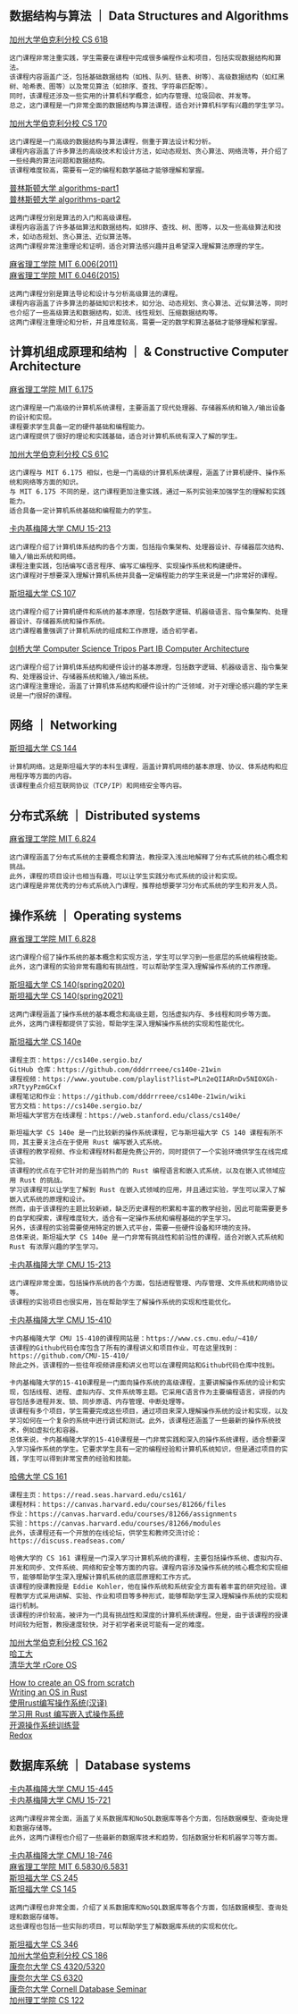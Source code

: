 ## 数据结构与算法 ｜ Data Structures and Algorithms
[加州大学伯克利分校 CS 61B](https://datastructur.es/)  
```
这门课程非常注重实践，学生需要在课程中完成很多编程作业和项目，包括实现数据结构和算法。
该课程内容涵盖广泛，包括基础数据结构（如栈、队列、链表、树等）、高级数据结构（如红黑树、哈希表、图等）以及常见算法（如排序、查找、字符串匹配等）。
同时，该课程还涉及一些实用的计算机科学概念，如内存管理、垃圾回收、并发等。
总之，这门课程是一门非常全面的数据结构与算法课程，适合对计算机科学有兴趣的学生学习。
```
[加州大学伯克利分校 CS 170](https://cs170.org/)  
```
这门课程是一门高级的数据结构与算法课程，侧重于算法设计和分析。
课程内容涵盖了许多算法的高级技术和设计方法，如动态规划、贪心算法、网络流等，并介绍了一些经典的算法问题和数据结构。
该课程难度较高，需要有一定的编程和数学基础才能够理解和掌握。
```
[普林斯顿大学 algorithms-part1](https://www.coursera.org/learn/algorithms-part1)  
[普林斯顿大学 algorithms-part2](https://www.coursera.org/learn/algorithms-part2)  
```
这两门课程分别是算法的入门和高级课程。
课程内容涵盖了许多基础算法和数据结构，如排序、查找、树、图等，以及一些高级算法和技术，如动态规划、贪心算法、近似算法等。
这两门课程非常注重理论和证明，适合对算法感兴趣并且希望深入理解算法原理的学生。
```
[麻省理工学院 MIT 6.006(2011)](https://ocw.mit.edu/courses/6-006-introduction-to-algorithms-fall-2011/)  
[麻省理工学院 MIT 6.046(2015)](https://ocw.mit.edu/courses/6-046j-design-and-analysis-of-algorithms-spring-2015/)  
```
这两门课程分别是算法导论和设计与分析高级算法的课程。
课程内容涵盖了许多算法的基础知识和技术，如分治、动态规划、贪心算法、近似算法等，同时也介绍了一些高级算法和数据结构，如流、线性规划、压缩数据结构等。
这两门课程注重理论和分析，并且难度较高，需要一定的数学和算法基础才能够理解和掌握。
```

## 计算机组成原理和结构 ｜  & Constructive Computer Architecture
[麻省理工学院 MIT 6.175](http://csg.csail.mit.edu/6.175/)  
```
这门课程是一门高级的计算机系统课程，主要涵盖了现代处理器、存储器系统和输入/输出设备的设计和实现。
课程要求学生具备一定的硬件基础和编程能力。
这门课程提供了很好的理论和实践基础，适合对计算机系统有深入了解的学生。
```
[加州大学伯克利分校 CS 61C](https://cs61c.org/sp23/)  
```
这门课程与 MIT 6.175 相似，也是一门高级的计算机系统课程，涵盖了计算机硬件、操作系统和网络等方面的知识。
与 MIT 6.175 不同的是，这门课程更加注重实践，通过一系列实验来加强学生的理解和实践能力。
适合具备一定计算机系统基础和编程能力的学生。
```
[卡内基梅隆大学 CMU 15-213]()  
```
这门课程介绍了计算机体系结构的各个方面，包括指令集架构、处理器设计、存储器层次结构、输入/输出系统和网络。
课程注重实践，包括编写C语言程序、编写汇编程序、实现操作系统和构建硬件。
这门课程对于想要深入理解计算机系统并具备一定编程能力的学生来说是一门非常好的课程。
```
[斯坦福大学 CS 107]()  
```
这门课程介绍了计算机硬件和系统的基本原理，包括数字逻辑、机器级语言、指令集架构、处理器设计、存储器系统和操作系统。
这门课程着重强调了计算机系统的组成和工作原理，适合初学者。
```
[剑桥大学 Computer Science Tripos Part IB Computer Architecture]()  
```
这门课程介绍了计算机体系结构和硬件设计的基本原理，包括数字逻辑、机器级语言、指令集架构、处理器设计、存储器系统和输入/输出系统。
这门课程注重理论，涵盖了计算机体系结构和硬件设计的广泛领域，对于对理论感兴趣的学生来说是一门很好的课程。
```

## 网络 ｜ Networking
[斯坦福大学 CS 144](https://cs144.github.io/)  
```
计算机网络。这是斯坦福大学的本科生课程，涵盖计算机网络的基本原理、协议、体系结构和应用程序等方面的内容。
该课程重点介绍互联网协议（TCP/IP）和网络安全等内容。
```

## 分布式系统 ｜ Distributed systems
[麻省理工学院 MIT 6.824](https://pdos.csail.mit.edu/6.824/)  
```
这门课程涵盖了分布式系统的主要概念和算法，教授深入浅出地解释了分布式系统的核心概念和挑战。
此外，课程的项目设计也相当有趣，可以让学生实践分布式系统的设计和实现。
这门课程是非常优秀的分布式系统入门课程，推荐给想要学习分布式系统的学生和开发人员。
```

## 操作系统 ｜ Operating systems
[麻省理工学院 MIT 6.828](https://pdos.csail.mit.edu/6.828/)  
```
这门课程介绍了操作系统的基本概念和实现方法，学生可以学习到一些底层的系统编程技能。
此外，这门课程的实验非常有趣和有挑战性，可以帮助学生深入理解操作系统的工作原理。
```
[斯坦福大学 CS 140(spring2020)](https://web.stanford.edu/~ouster/cgi-bin/cs140-spring20/index.php)  
[斯坦福大学 CS 140(spring2021)](https://www.scs.stanford.edu/21wi-cs140/)  
```
这两门课程涵盖了操作系统的基本概念和高级主题，包括虚拟内存、多线程和同步等方面。
此外，这两门课程都提供了实验，帮助学生深入理解操作系统的实现和性能优化。
```
[斯坦福大学 CS 140e](https://cs140e.sergio.bz/)  
```
课程主页：https://cs140e.sergio.bz/
GitHub 仓库：https://github.com/dddrrreee/cs140e-21win
课程视频：https://www.youtube.com/playlist?list=PLn2eQIIARnDv5NIOXGh-xR7tyyPzmGCxf
课程笔记和作业：https://github.com/dddrrreee/cs140e-21win/wiki
官方文档：https://cs140e.sergio.bz/
斯坦福大学官方在线课程：https://web.stanford.edu/class/cs140e/

斯坦福大学 CS 140e 是一门比较新的操作系统课程，它与斯坦福大学 CS 140 课程有所不同，其主要关注点在于使用 Rust 编写嵌入式系统。
该课程的教学视频、作业和课程材料都是免费公开的，同时提供了一个实验环境供学生在线完成实验。
该课程的优点在于它针对的是当前热门的 Rust 编程语言和嵌入式系统，以及在嵌入式领域应用 Rust 的挑战。
学习该课程可以让学生了解到 Rust 在嵌入式领域的应用，并且通过实验，学生可以深入了解嵌入式系统的原理和设计。
然而，由于该课程的主题比较新颖，缺乏历史课程的积累和丰富的教学经验，因此可能需要更多的自学和探索，课程难度较大，适合有一定操作系统和编程基础的学生学习。
另外，该课程的实验需要使用特定的嵌入式平台，需要一些硬件设备和环境的支持。
总体来说，斯坦福大学 CS 140e 是一门非常有挑战性和前沿性的课程，适合对嵌入式系统和 Rust 有浓厚兴趣的学生学习。
```
[卡内基梅隆大学 CMU 15-213](https://www.cs.cmu.edu/~213/)  
```
这门课程非常全面，包括操作系统的各个方面，包括进程管理、内存管理、文件系统和网络协议等。
该课程的实验项目也很实用，旨在帮助学生了解操作系统的实现和性能优化。
```
[卡内基梅隆大学 CMU 15-410](https://www.cs.cmu.edu/~410/)  
```
卡内基梅隆大学 CMU 15-410的课程网站是：https://www.cs.cmu.edu/~410/
该课程的Github代码仓库包含了所有的课程讲义和项目作业，可在这里找到：https://github.com/CMU-15-410/
除此之外，该课程的一些往年视频讲座和讲义也可以在课程网站和Github代码仓库中找到。

卡内基梅隆大学的15-410课程是一门面向操作系统的高级课程，主要讲解操作系统的设计和实现，包括线程、进程、虚拟内存、文件系统等主题。它采用C语言作为主要编程语言，讲授的内容包括多进程并发、锁、同步原语、内存管理、中断处理等。
该课程有多个项目，学生需要完成这些项目，通过项目来深入理解操作系统的设计和实现，以及学习如何在一个复杂的系统中进行调试和测试。此外，该课程还涵盖了一些最新的操作系统技术，例如虚拟化和容器。
总体来说，卡内基梅隆大学的15-410课程是一门非常实践和深入的操作系统课程，适合想要深入学习操作系统的学生。它要求学生具有一定的编程经验和计算机系统知识，但是通过项目的实践，学生可以得到非常宝贵的经验和技能。
```
[哈佛大学 CS 161](https://read.seas.harvard.edu/cs161)  
```
课程主页：https://read.seas.harvard.edu/cs161/
课程材料：https://canvas.harvard.edu/courses/81266/files
作业：https://canvas.harvard.edu/courses/81266/assignments
实验：https://canvas.harvard.edu/courses/81266/modules
此外，该课程还有一个开放的在线论坛，供学生和教师交流讨论：https://discuss.readseas.com/

哈佛大学的 CS 161 课程是一门深入学习计算机系统的课程，主要包括操作系统、虚拟内存、并发和同步、文件系统、网络和安全等方面的内容。课程内容涉及操作系统的核心概念和实现细节，能够帮助学生深入理解计算机系统的底层原理和工作方式。
该课程的授课教授是 Eddie Kohler，他在操作系统和系统安全方面有着丰富的研究经验。课程教学方式采用讲解、实验、作业和项目等多种形式，能够帮助学生深入理解操作系统的实现和运行机制。
该课程的评价较高，被评为一门具有挑战性和深度的计算机系统课程。但是，由于该课程的授课时间较为短暂，教授速度较快，对于初学者来说可能有一定的难度。
```
[加州大学伯克利分校 CS 162](https://cs162.org/)  
[哈工大](https://www.icourse163.org/course/HIT-1002531008)  
[清华大学 rCore OS](https://github.com/rcore-os/rCore-Tutorial-v3)  

[How to create an OS from scratch](https://github.com/cfenollosa/os-tutorial)  
[Writing an OS in Rust](https://github.com/phil-opp/blog_os)  
[使用rust编写操作系统(汉译)](https://github.com/rustcc/writing-an-os-in-rust)  
[学习用 Rust 编写嵌入式操作系统](https://github.com/rust-embedded/rust-raspberrypi-OS-tutorials)  
[开源操作系统训练营](https://github.com/LearningOS)  
[Redox](https://github.com/redox-os/redox)  

## 数据库系统 ｜ Database systems
[卡内基梅隆大学 CMU 15-445](https://15445.courses.cs.cmu.edu/)  
[卡内基梅隆大学 CMU 15-721](https://15721.courses.cs.cmu.edu/)  
```
这两门课程非常全面，涵盖了关系数据库和NoSQL数据库等各个方面，包括数据模型、查询处理和数据存储等。
此外，这两门课程也介绍了一些最新的数据库技术和趋势，包括数据分析和机器学习等方面。
```
[卡内基梅隆大学 CMU 18-746](http://course.ece.cmu.edu/~ece746/)  
[麻省理工学院 MIT 6.5830/6.5831](http://dsg.csail.mit.edu/6.5830/)  
[斯坦福大学 CS 245](http://web.stanford.edu/class/cs245/)  
[斯坦福大学 CS 145](https://cs145-fa18.github.io/)  
```
这两门课程也非常全面，介绍了关系数据库和NoSQL数据库等各个方面，包括数据模型、查询处理和数据存储等。
这些课程也包括一些实际的项目，可以帮助学生了解数据库系统的实现和优化。
```
[斯坦福大学 CS 346](https://web.stanford.edu/class/cs346)  
[加州大学伯克利分校 CS 186](https://inst.eecs.berkeley.edu//~cs186/archives.html)  
[康奈尔大学 CS 4320/5320](https://www.cs.cornell.edu/courses/cs4320/2021fa/)  
[康奈尔大学 CS 6320](https://www.cs.cornell.edu/courses/cs6320/2020sp/)  
[康奈尔大学 Cornell Database Seminar](https://itrummer.github.io/cornelldbseminar/)  
[加州理工学院 CS 122](http://courses.cms.caltech.edu/cs122/)  
